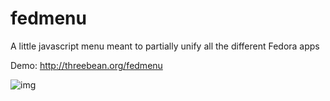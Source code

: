 # fedmenu

A little javascript menu meant to partially unify all the different Fedora apps

Demo: http://threebean.org/fedmenu

![img](http://i.imgur.com/vl6Zkr0.png)
